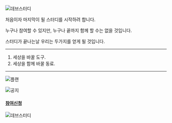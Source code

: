 ![데브스터디](https://github.com/dev-study/home/blob/master/images/devstudy-main.jpg)



처음이자 마지막이 될 스터디를 시작하려 합니다.

누구나 참여할 수 있지만, 누구나 끝까지 함께 할 수는 없을 것입니다.

스터디가 끝나는날 우리는 두가지를 얻게 될 것입니다.


---
1. 세상을 바꿀 도구.
2. 세상을 함께 바꿀 동료.

---

![플랜](https://github.com/dev-study/home/blob/master/images/2017/2017-round.jpg)

![공지](https://github.com/dev-study/home/blob/master/images/2017/2017-notice.jpg)

#### [참여신청](https://goo.gl/forms/JLd2a19ftRM8j1ru2)

![데브스터디](https://github.com/dev-study/home/blob/master/images/study-scene.png)
